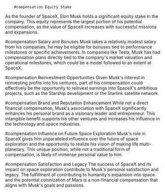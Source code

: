         #compensation Equity Stake
As the founder of SpaceX, Elon Musk holds a significant equity stake in the company. This equity represents the largest portion of his potential compensation, as the value of SpaceX increases with successful missions and expansions.

#compensation Salary and Bonuses
Musk takes a relatively modest salary from his companies, he may be eligible for bonuses tied to performance milestones or specific achievements. In companies like Tesla, Musk has had compensation plans directly tied to the company's market valuation and operational milestones, which could be a model followed to an extent at SpaceX.

#compensation Reinvestment Opportunities
Given Musk's interest in reinvesting profits into his ventures, part of his compensation could effectively be the opportunity to reinvest earnings into SpaceX's ambitious projects, such as the Starship development or the Starlink satellite network.

#compensation Brand and Reputation Enhancement
While not a direct financial compensation, Musk's association with SpaceX significantly enhances his personal brand as a visionary leader and entrepreneur. This intangible benefit supports his other ventures and increases his influence in the technology and space industries.

#compensation Influence on Future Space Exploration
Musk's role in SpaceX gives him unparalleled influence over the future of space exploration and the opportunity to realize his vision of making life multi-planetary. This unique position, while not a traditional form of compensation, is likely of immense personal value to him.

#compensation Satisfaction and Legacy
The success of SpaceX and its impact on space exploration contribute to Musk's personal satisfaction and legacy. The fulfillment of contributing to humanity's expansion into space and the potential colonization of Mars is a non-financial compensation that aligns with Musk's goals and passions.

